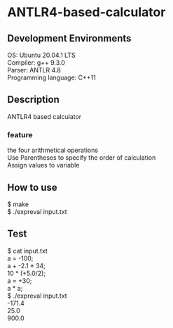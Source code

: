 # ANTLR4-based-calculator

## Development Environments

OS: Ubuntu 20.04.1 LTS<br>
Compiler: g++ 9.3.0<br>
Parser: ANTLR 4.8<br>
Programming language: C++11<br>

## Description
ANTLR4 based calculator <br>
### feature
the four arithmetical operations<br>
Use Parentheses to specify the order of calculation<br>
Assign values to variable<br>

## How to use

$ make<br>
$ ./expreval input.txt

## Test

$ cat input.txt<br>
a = -100;<br>
a + -2.1 * 34;<br>
10 * (+5.0/2);<br>
a = +30;<br>
a * a;<br>
$ ./expreval input.txt<br>
-171.4<br>
25.0<br>
900.0<br>

